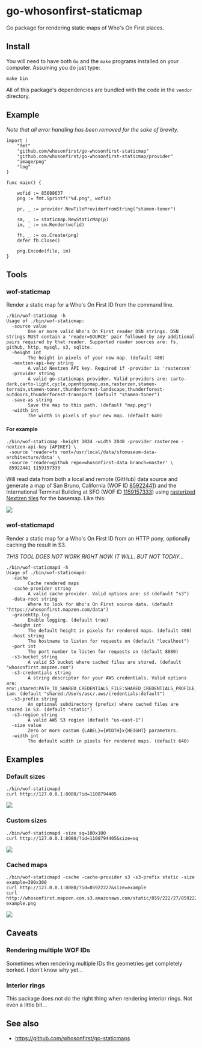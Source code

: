 # go-whosonfirst-staticmap

Go package for rendering static maps of Who's On First places.

## Install

You will need to have both `Go` and the `make` programs installed on your computer. Assuming you do just type:

```
make bin
```

All of this package's dependencies are bundled with the code in the `vendor` directory.

## Example

_Note that all error handling has been removed for the sake of brevity._

```
import (
	"fmt"
	"github.com/whosonfirst/go-whosonfirst-staticmap"
	"github.com/whosonfirst/go-whosonfirst-staticmap/provider"	
	"image/png"		
	"log"
)

func main() {

	wofid := 85688637
	png := fmt.Sprintf("%d.png", wofid)

	pr, _ := provider.NewTileProviderFromString("stamen-toner")
	
	sm, _ := staticmap.NewStaticMap(p)
	im, _ := sm.Render(wofid)

	fh, _ := os.Create(png)
	defer fh.Close()

	png.Encode(file, im)
}
```

## Tools

### wof-staticmap

Render a static map for a Who's On First ID from the command line.

```
./bin/wof-staticmap -h
Usage of ./bin/wof-staticmap:
  -source value
    	One or more valid Who's On First reader DSN strings. DSN strings MUST contain a 'reader=SOURCE' pair followed by any additional pairs required by that reader. Supported reader sources are: fs, github, http, mysql, s3, sqlite.
  -height int
    	The height in pixels of your new map. (default 480)
  -nextzen-api-key string
    	A valid Nextzen API key. Required if -provider is 'rasterzen'
  -provider string
    	A valid go-staticmaps provider. Valid providers are: carto-dark,carto-light,cycle,opentopomap,osm,rasterzen,stamen-terrain,stamen-toner,thunderforest-landscape,thunderforest-outdoors,thunderforest-transport (default "stamen-toner")
  -save-as string
    	Save the map to this path. (default "map.png")
  -width int
    	The width in pixels of your new map. (default 640)
```

#### For example

```
./bin/wof-staticmap -height 1024 -width 2048 -provider rasterzen -nextzen-api-key {APIKEY} \
 -source 'reader=fs root=/usr/local/data/sfomuseum-data-architecture/data' \
 -source 'reader=github repo=whosonfirst-data branch=master' \
 85922441 1159157333 
```

Will read data from both a local and remote (GitHub) data source and generate a map of San Bruno, California (WOF ID [85922441](https://spelunker.whosonfirst.org/id/85922441/)) and the International Terminal Building at SFO (WOF ID [1159157333](https://millsfield.sfomuseum.org/id/115/915/733/3)) using [rasterized Nextzen tiles](https://github.com/whosonfirst/go-rasterzen) for the basemap. Like this:

![](images/20180830-itb-sanbruno-2.png)

### wof-staticmapd

Render a static map for a Who's On First ID from an HTTP pony, optionally caching the result in S3.

_THIS TOOL DOES NOT WORK RIGHT NOW. IT WILL. BUT NOT TODAY..._

```
./bin/wof-staticmapd -h
Usage of ./bin/wof-staticmapd:
  -cache
    	Cache rendered maps
  -cache-provider string
    	A valid cache provider. Valid options are: s3 (default "s3")
  -data-root string
    	Where to look for Who's On First source data. (default "https://whosonfirst.mapzen.com/data")
  -gracehttp.log
    	Enable logging. (default true)
  -height int
    	The default height in pixels for rendered maps. (default 480)
  -host string
    	The hostname to listen for requests on (default "localhost")
  -port int
    	The port number to listen for requests on (default 8080)
  -s3-bucket string
    	A valid S3 bucket where cached files are stored. (default "whosonfirst.mapzen.com")
  -s3-credentials string
    	A string descriptor for your AWS credentials. Valid options are: env:;shared:PATH_TO_SHARED_CREDENTIALS_FILE:SHARED_CREDENTIALS_PROFILE; iam: (default "shared:/Users/asc/.aws/credentials:default")
  -s3-prefix string
    	An optional subdirectory (prefix) where cached files are stored in S3. (default "static")
  -s3-region string
    	A valid AWS S3 region (default "us-east-1")
  -size value
    	Zero or more custom {LABEL}={WIDTH}x{HEIGHT} parameters.
  -width int
    	The default width in pixels for rendered maps. (default 640)
```

## Examples

### Default sizes

```
./bin/wof-staticmapd 
curl http://127.0.0.1:8080/?id=1108794405
```

![](images/1108794405.png)

### Custom sizes

```
./bin/wof-staticmapd -size sq=100x100
curl http://127.0.0.1:8080/?id=1108794405&size=sq
```

![](images/1108794405-sq.png)

### Cached maps

```
./bin/wof-staticmapd -cache -cache-provider s3 -s3-prefix static -size example=300x300
curl http://127.0.0.1:8080/?id=85922227&size=example
curl http://whosonfirst.mapzen.com.s3.amazonaws.com/static/859/222/27/85922227-example.png
```

![](images/85922227-example.png)

## Caveats

### Rendering multiple WOF IDs

Sometimes when rendering multiple IDs the geometries get completely borked. I don't know why yet...

### Interior rings

This package does not do the right thing when rendering interior rings. Not even a little bit...

## See also

* https://github.com/whosonfirst/go-staticmaps
